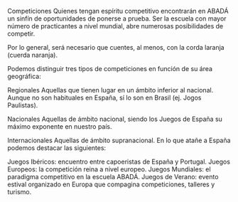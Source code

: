 Competiciones
Quienes tengan espíritu competitivo encontrarán en ABADÁ un sinfín de oportunidades de ponerse a prueba. Ser la escuela con mayor número de practicantes a nivel mundial, abre numerosas posibilidades de competir.

Por lo general, será necesario que cuentes, al menos, con la corda laranja (cuerda naranja).

Podemos distinguir tres tipos de competiciones en función de su área geográfica:

Regionales
Aquellas que tienen lugar en un ámbito inferior al nacional. Aunque no son habituales en España, sí lo son en Brasil (ej. Jogos Paulistas).

Nacionales
Aquellas de ámbito nacional, siendo los Juegos de España su máximo exponente en nuestro país.

Internacionales
Aquellas de ámbito supranacional. En lo que atañe a España podemos destacar las siguientes: 

Juegos Ibéricos: encuentro entre capoeristas de España y Portugal.
Juegos Europeos: la competición reina a nivel europeo. 
Juegos Mundiales: el paradigma competitivo en la escuela ABADÁ. 
Juegos de Verano: evento estival organizado en Europa que compagina competiciones, talleres y turismo.
